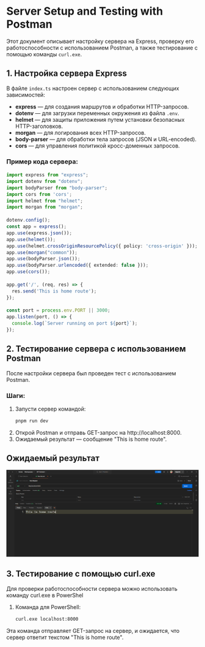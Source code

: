 # Server Setup and Testing with Postman

Этот документ описывает настройку сервера на Express, проверку его работоспособности с использованием Postman, а также тестирование с помощью команды `curl.exe`.

## 1. Настройка сервера Express

В файле `index.ts` настроен сервер с использованием следующих зависимостей:
- **express** — для создания маршрутов и обработки HTTP-запросов.
- **dotenv** — для загрузки переменных окружения из файла `.env`.
- **helmet** — для защиты приложения путем установки безопасных HTTP-заголовков.
- **morgan** — для логирования всех HTTP-запросов.
- **body-parser** — для обработки тела запросов (JSON и URL-encoded).
- **cors** — для управления политикой кросс-доменных запросов.

### Пример кода сервера:
```typescript
import express from "express";
import dotenv from "dotenv";
import bodyParser from "body-parser";
import cors from 'cors';
import helmet from "helmet";
import morgan from "morgan";

dotenv.config();
const app = express();
app.use(express.json());
app.use(helmet());
app.use(helmet.crossOriginResourcePolicy({ policy: 'cross-origin' }));
app.use(morgan("common"));
app.use(bodyParser.json());
app.use(bodyParser.urlencoded({ extended: false }));
app.use(cors());

app.get('/', (req, res) => {
  res.send('This is home route');
});

const port = process.env.PORT || 3000;
app.listen(port, () => {
  console.log(`Server running on port ${port}`);
});
```
## 2. Тестирование сервера с использованием Postman
После настройки сервера был проведен тест с использованием Postman.  
### Шаги:
1. Запусти сервер командой:
   ```bash
   pnpm run dev
   ```
2. Открой Postman и отправь GET-запрос на http://localhost:8000.
3. Ожидаемый результат — сообщение "This is home route".

## Ожидаемый результат

![Результат Postman](../docs/image/postman.png)

## 3. Тестирование с помощью curl.exe
Для проверки работоспособности сервера можно использовать команду curl.exe в PowerShel
1. Команда для PowerShell:
   ```bash
   curl.exe localhost:8000
   ```
Эта команда отправляет GET-запрос на сервер, и ожидается, что сервер ответит текстом "This is home route".
   